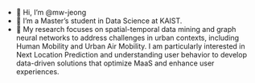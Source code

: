 - 👋 Hi, I’m @mw-jeong
- 🌱 I’m a Master’s student in Data Science at KAIST.
- 👀 My research focuses on spatial-temporal data mining and graph neural networks to address challenges in urban contexts, including Human Mobility and Urban Air Mobility. I am particularly interested in Next Location Prediction and understanding user behavior to develop data-driven solutions that optimize MaaS and enhance user experiences.

<!---
mw-jeong/mw-jeong is a ✨ special ✨ repository because its `README.md` (this file) appears on your GitHub profile.
You can click the Preview link to take a look at your changes.
--->
